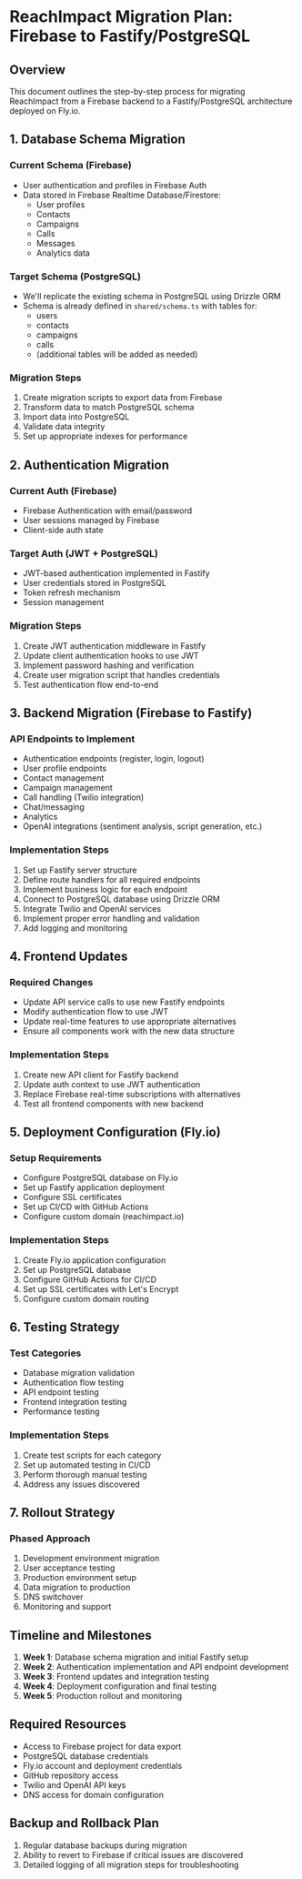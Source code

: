 # ReachImpact Migration Plan: Firebase to Fastify/PostgreSQL

## Overview

This document outlines the step-by-step process for migrating ReachImpact from a Firebase backend to a Fastify/PostgreSQL architecture deployed on Fly.io.

## 1. Database Schema Migration

### Current Schema (Firebase)
- User authentication and profiles in Firebase Auth
- Data stored in Firebase Realtime Database/Firestore:
  - User profiles
  - Contacts
  - Campaigns
  - Calls
  - Messages
  - Analytics data

### Target Schema (PostgreSQL)
- We'll replicate the existing schema in PostgreSQL using Drizzle ORM
- Schema is already defined in `shared/schema.ts` with tables for:
  - users
  - contacts
  - campaigns
  - calls
  - (additional tables will be added as needed)

### Migration Steps
1. Create migration scripts to export data from Firebase
2. Transform data to match PostgreSQL schema
3. Import data into PostgreSQL
4. Validate data integrity 
5. Set up appropriate indexes for performance

## 2. Authentication Migration

### Current Auth (Firebase)
- Firebase Authentication with email/password
- User sessions managed by Firebase
- Client-side auth state

### Target Auth (JWT + PostgreSQL)
- JWT-based authentication implemented in Fastify
- User credentials stored in PostgreSQL
- Token refresh mechanism
- Session management

### Migration Steps
1. Create JWT authentication middleware in Fastify
2. Update client authentication hooks to use JWT
3. Implement password hashing and verification
4. Create user migration script that handles credentials
5. Test authentication flow end-to-end

## 3. Backend Migration (Firebase to Fastify)

### API Endpoints to Implement
- Authentication endpoints (register, login, logout)
- User profile endpoints
- Contact management
- Campaign management
- Call handling (Twilio integration)
- Chat/messaging
- Analytics
- OpenAI integrations (sentiment analysis, script generation, etc.)

### Implementation Steps
1. Set up Fastify server structure
2. Define route handlers for all required endpoints
3. Implement business logic for each endpoint
4. Connect to PostgreSQL database using Drizzle ORM
5. Integrate Twilio and OpenAI services
6. Implement proper error handling and validation
7. Add logging and monitoring

## 4. Frontend Updates

### Required Changes
- Update API service calls to use new Fastify endpoints
- Modify authentication flow to use JWT
- Update real-time features to use appropriate alternatives
- Ensure all components work with the new data structure

### Implementation Steps
1. Create new API client for Fastify backend
2. Update auth context to use JWT authentication
3. Replace Firebase real-time subscriptions with alternatives
4. Test all frontend components with new backend

## 5. Deployment Configuration (Fly.io)

### Setup Requirements
- Configure PostgreSQL database on Fly.io
- Set up Fastify application deployment
- Configure SSL certificates
- Set up CI/CD with GitHub Actions
- Configure custom domain (reachimpact.io)

### Implementation Steps
1. Create Fly.io application configuration
2. Set up PostgreSQL database
3. Configure GitHub Actions for CI/CD
4. Set up SSL certificates with Let's Encrypt
5. Configure custom domain routing

## 6. Testing Strategy

### Test Categories
- Database migration validation
- Authentication flow testing
- API endpoint testing
- Frontend integration testing
- Performance testing

### Implementation Steps
1. Create test scripts for each category
2. Set up automated testing in CI/CD
3. Perform thorough manual testing
4. Address any issues discovered

## 7. Rollout Strategy

### Phased Approach
1. Development environment migration
2. User acceptance testing
3. Production environment setup
4. Data migration to production
5. DNS switchover
6. Monitoring and support

## Timeline and Milestones

1. **Week 1**: Database schema migration and initial Fastify setup
2. **Week 2**: Authentication implementation and API endpoint development
3. **Week 3**: Frontend updates and integration testing
4. **Week 4**: Deployment configuration and final testing
5. **Week 5**: Production rollout and monitoring

## Required Resources

- Access to Firebase project for data export
- PostgreSQL database credentials
- Fly.io account and deployment credentials
- GitHub repository access
- Twilio and OpenAI API keys
- DNS access for domain configuration

## Backup and Rollback Plan

1. Regular database backups during migration
2. Ability to revert to Firebase if critical issues are discovered
3. Detailed logging of all migration steps for troubleshooting